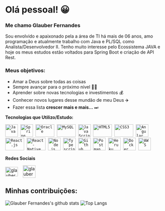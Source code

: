 # Olá pessoal! 😀 

### Me chamo Glauber Fernandes

Sou envolvido e apaixonado pela a área de TI há mais de 06 anos, amo programação e atualmente trabalho com Java e PL/SQL como Analista/Desenvolvedor II.
Tenho muito interesse pelo Ecossistema JAVA e hoje os meus estudos estão voltados para Spring Boot e criação de API Rest.


### Meus objetivos:
* Amar a Deus sobre todas as coisas 
* Sempre avançar para o próximo nível 👨‍🎓
* Aprender sobre novas tecnologias e investimentos 💰
* Conhecer novos lugares desse mundão de meu Deus ✈️
* Fazer essa lista **crescer mais e mais...** ⏭
 
 **Tecnologias que Utilizo/Estudo:**
<p align="left">
  <code><img src="https://devicons.github.io/devicon/devicon.git/icons/java/java-original-wordmark.svg" alt="Java" width="40" height="40"/></code>&nbsp;
  <code><img src="https://www.vectorlogo.zone/logos/springio/springio-icon.svg" alt="Spring" width="40" height="40" /></code>&nbsp;
  <code><img src="https://devicons.github.io/devicon/devicon.git/icons/oracle/oracle-original.svg" alt="Oracle" width="60" height="40" /></code>&nbsp;
  <code><img src="https://devicons.github.io/devicon/devicon.git/icons/mysql/mysql-original-wordmark.svg" alt="MySQL" width="60" height="40" /></code>&nbsp;
  <code><img src="https://user-images.githubusercontent.com/51785898/91357834-3eb8df00-e7c8-11ea-9936-0ce666ac2a11.png" alt="JavaScript" width="40" height="40"/></code>&nbsp;
  <code><img src="https://devicons.github.io/devicon/devicon.git/icons/html5/html5-original-wordmark.svg" alt="HTML5" width="60" height="40" /></code>&nbsp;
  <code><img src="https://devicons.github.io/devicon/devicon.git/icons/css3/css3-original-wordmark.svg" alt="CSS3" width="60" height="40" /></code>&nbsp;
  <code><img src="https://devicons.github.io/devicon/devicon.git/icons/angularjs/angularjs-original.svg" alt="Angular" width="40" height="40"/></code>&nbsp;
  <code><img src="https://user-images.githubusercontent.com/51785898/91357843-411b3900-e7c8-11ea-8161-3e8191a6cde2.png" alt="React.js" width="60" height="40" /></code>&nbsp;
  <code><img src="https://user-images.githubusercontent.com/51785898/91357845-424c6600-e7c8-11ea-9457-53c06cf3b6ed.png" alt="React-Native" width="60" height="40" /></code>&nbsp;
  <code><img src="https://user-images.githubusercontent.com/51785898/91357850-44162980-e7c8-11ea-966c-a7ebaba08ba3.png" alt="Node.js" width="40" height="40"/></code>&nbsp;
  <code><img src="https://user-images.githubusercontent.com/51785898/91358426-3319e800-e7c9-11ea-9df0-b5a207cecfce.png" alt="Typescript" width="40" height="40"/></code>&nbsp;
  <code><img src="https://user-images.githubusercontent.com/51785898/91358353-0cf44800-e7c9-11ea-9a54-0a988aa2837c.png" alt="Github" width="40" height="40"/></code>&nbsp;
  <code><img src="https://www.vectorlogo.zone/logos/getpostman/getpostman-icon.svg" alt="Postman" width="40" height="40"/></code>&nbsp;
  <code><img src="https://www.vectorlogo.zone/logos/heroku/heroku-icon.svg" alt="Heruku" width="40" height="40"/></code>&nbsp;
  <code><img src="https://user-images.githubusercontent.com/51785898/91357841-3fea0c00-e7c8-11ea-91de-947891a2dec6.png" alt="Docker" width="40" height="40" /></code>&nbsp;
  <code><img src="https://user-images.githubusercontent.com/51785898/91358419-31502480-e7c9-11ea-9bb8-5124117e9a75.png" alt="AWS" width="40" height="40"/></code>&nbsp;
</p>

**Redes Sociais**
<p align="left">
<a href="https://www.linkedin.com/in/glauber-fernandes-a254a571/" target="blank"><img align="center" src="https://cdn.jsdelivr.net/npm/simple-icons@3.0.1/icons/linkedin.svg" alt="glauber-fernandes-a254a571" height="30" width="40" /></a> &nbsp;&nbsp;
<a href="https://www.instagram.com/glauber_fernandes/" target="blank"><img align="center" src="https://cdn.jsdelivr.net/npm/simple-icons@3.0.1/icons/instagram.svg" alt="glauber_fernandes" height="40" width="40" /></a> &nbsp;&nbsp;
</p>

## Minhas contribuições:
<!--
![Glauber Fernandes Dev Github stats](https://github-readme-stats.vercel.app/api?username=glauberfernandes&show_icons=true&theme=dracula)
<p><img align="left" src="https://github-readme-stats.vercel.app/api/top-langs?username=glauberfernandes&show_icons=true&theme=draculae&locale=en&layout=compact" alt="glauberfernandes" /></p> -->
![Glauber Fernandes's github stats](https://github-readme-stats.vercel.app/api?username=glauberfernandes&show_icons=true&theme=dracula)
![Top Langs](https://github-readme-stats.vercel.app/api/top-langs/?username=glauberfernandes&show_icons=true&theme=dracula)
